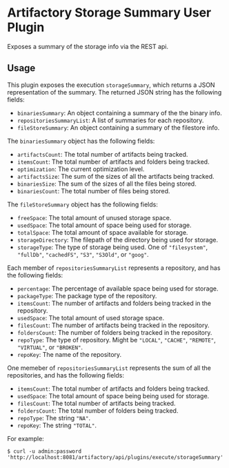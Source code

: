 Artifactory Storage Summary User Plugin
=======================================

Exposes a summary of the storage info via the REST api.

Usage
-----

This plugin exposes the execution `storageSummary`, which returns a JSON
representation of the summary. The returned JSON string has the following
fields:

- `binariesSummary`: An object containing a summary of the the binary info.
- `repositoriesSummaryList`: A list of summaries for each repository.
- `fileStoreSummary`: An object containing a summary of the filestore info.

The `binariesSummary` object has the following fields:

- `artifactsCount`: The total number of artifacts being tracked.
- `itemsCount`: The total number of artifacts and folders being tracked.
- `optimization`: The current optimization level.
- `artifactsSize`: The sum of the sizes of all the artifacts being tracked.
- `binariesSize`: The sum of the sizes of all the files being stored.
- `binariesCount`: The total number of files being stored.

The `fileStoreSummary` object has the following fields:

- `freeSpace`: The total amount of unused storage space.
- `usedSpace`: The total amount of space being used for storage.
- `totalSpace`: The total amount of space available for storage.
- `storageDirectory`: The filepath of the directory being used for storage.
- `storageType`: The type of storage being used. One of `"filesystem"`,
  `"fullDb"`, `"cachedFS"`, `"S3"`, `"S3Old"`, or `"goog"`.

Each member of `repositoriesSummaryList` represents a repository, and has the
following fields:

- `percentage`: The percentage of available space being used for storage.
- `packageType`: The package type of the repository.
- `itemsCount`: The number of artifacts and folders being tracked in the
  repository.
- `usedSpace`: The total amount of used storage space.
- `filesCount`: The number of artifacts being tracked in the repository.
- `foldersCount`: The number of folders being tracked in the repository.
- `repoType`: The type of repository. Might be `"LOCAL"`, `"CACHE"`, `"REMOTE"`,
  `"VIRTUAL"`, or `"BROKEN"`.
- `repoKey`: The name of the repository.

One memeber of `repositoriesSummaryList` represents the sum of all the
repositories, and has the following fields:

- `itemsCount`: The total number of artifacts and folders being tracked.
- `usedSpace`: The total amount of space being being used for storage.
- `filesCount`: The total number of artifacts being tracked.
- `foldersCount`: The total number of folders being tracked.
- `repoType`: The string `"NA"`.
- `repoKey`: The string `"TOTAL"`.

For example:

```
$ curl -u admin:password 'http://localhost:8081/artifactory/api/plugins/execute/storageSummary'
```
